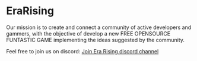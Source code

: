 # EraRising

Our mission is to create and connect a community of  active developers and gammers,
with the objective of develop a new FREE OPENSOURCE FUNTASTIC GAME implementing the ideas suggested by the community.

Feel free to join us on discord: 
[Join Era Rising discord channel](https://discord.gg/SVqvVZQRjg)
